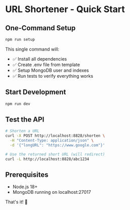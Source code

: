 # URL Shortener - Quick Start

## One-Command Setup

```bash
npm run setup
```

This single command will:
- ✅ Install all dependencies
- ✅ Create .env file from template
- ✅ Setup MongoDB user and indexes
- ✅ Run tests to verify everything works

## Start Development

```bash
npm run dev
```

## Test the API

```bash
# Shorten a URL
curl -X POST http://localhost:8828/shorten \
  -H "Content-Type: application/json" \
  -d '{"longURL": "https://www.google.com"}'

# Use the returned short URL (will redirect)
curl -L http://localhost:8828/abc1234
```

## Prerequisites

- Node.js 18+
- MongoDB running on localhost:27017

That's it! 🚀